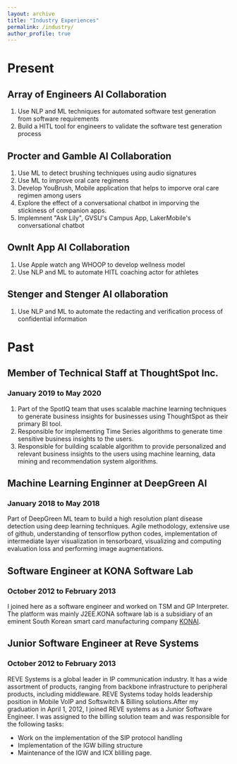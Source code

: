 ```yaml
---
layout: archive
title: "Industry Experiences"
permalink: /industry/
author_profile: true
---
```


# Present

<!-- ## Cyberbullying Detection Advisor, PanPrivacy

## Advisor, OwnItApp, AI, HITL, ML Collaboration -->

## Array of Engineers AI Collaboration

<ol>
<li>Use NLP and ML techniques for automated software test generation from software requirements</li>
<li>Build a HITL tool for engineers to validate the software test generation process</li>
</ol>



## Procter and Gamble AI Collaboration
<ol>
<li>Use ML to detect brushing techniques using audio signatures</li>
<li>Use ML to improve oral care regimens</li>
<li>Develop YouBrush, Mobile application that helps to imporve oral care regimen among users</li>
<li>Explore the effect of a conversational chatbot in imporving the stickiness of companion apps.</li>
<li>Implemnent "Ask Lily", GVSU's Campus App, LakerMobile's conversational chatbot</li>
</ol>


## OwnIt App AI Collaboration
<ol>
<li>Use Apple watch ang WHOOP to develop wellness model</li>
<li>Use NLP and ML to automate HITL coaching actor for athletes</li>
</ol>

## Stenger and Stenger AI ollaboration
<ol>
<li>Use NLP and ML to automate the redacting and verification process of confidential information</li>
</ol>


# Past

## Member of Technical Staff at ThoughtSpot Inc.
### January 2019 to May 2020
<ol>
<li>Part of the SpotIQ team that uses scalable machine learning techniques to generate business insights for businesses using ThoughtSpot as their primary BI tool.</li>

<li>Responsible for implementing Time Series algorithms to generate time sensitive business insights to the users.</li>


<li>Responsible for building scalable algorithm to provide personalized and relevant business insights to the users using machine learning, data mining and recommendation system algorithms.</li>
</ol>


## Machine Learning Enginner at DeepGreen AI
### January 2018 to May 2018
Part of DeepGreen ML team to build a high resolution plant disease detection using deep learning techniques.
Agile methodology, extensive use of github, understanding of tensorflow python codes, implementation of intermediate
layer visualization in tensorboard, visualizing and computing evaluation loss and performing image augmentations.


## Software Engineer at KONA Software Lab
### October 2012 to February 2013
I joined here as a software engineer and worked on TSM and GP Interpreter. The platform was mainly J2EE.KONA software lab  is a subsidiary of  an eminent South Korean smart card manufacturing company <a href="https://konai.com/" target="_blank">KONAI</a>.


## Junior Software Engineer at Reve Systems
### October 2012 to February 2013
REVE Systems is a global leader in IP communication industry. It has a wide assortment of products, ranging from backbone infrastructure
to peripheral products, including middleware. REVE Systems today holds leadership position in Mobile VoIP and Softswitch & Billing
solutions.After my graduation in April 1, 2012, I joined REVE systems as a Junior Software Engineer. I was assigned to the billing
solution team and was responsible for the following tasks:
<ul>
    <li>Work on the implementation of the SIP protocol handling</li>
    <li>Implementation of the IGW billing structure</li>
    <li>Maintenance of the IGW and ICX blilling page.</li>
</ul>
                        